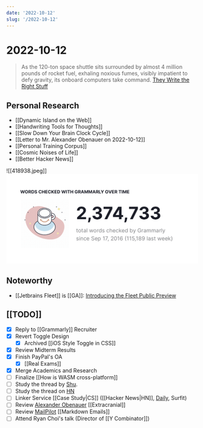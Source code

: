 ```yaml
---
date: '2022-10-12'
slug: '/2022-10-12'
---
```


# 2022-10-12

> As the 120-ton space shuttle sits surrounded by almost 4 million pounds of rocket fuel, exhaling noxious fumes, visibly impatient to defy gravity, its onboard computers take command. [They Write the Right Stuff](https://www.fastcompany.com/28121/they-write-right-stuff)

## Personal Research

- [[Dynamic Island on the Web]]
- [[Handwriting Tools for Thoughts]]
- [[Slow Down Your Brain Clock Cycle]]
- [[Letter to Mr. Alexander Obenauer on 2022-10-12]]
- [[Personal Training Corpus]]
- [[Cosmic Noises of Life]]
- [[Better Hacker News]]

![[418938.jpeg]]
![My Grammarly Stat as of Oct 10, 2022](../Assets/A0AC57.png)

## Noteworthy

- [[Jetbrains Fleet]] is [[GA]]: [Introducing the Fleet Public Preview](https://blog.jetbrains.com/fleet/2022/10/introducing-the-fleet-public-preview)

## [[TODO]]

- [x] Reply to [[Grammarly]] Recruiter
- [x] Revert Toggle Design
  - [x] Archived [[iOS Style Toggle in CSS]]
- [x] Review Midterm Results
- [x] Finish PayPal's OA
	- [x] [[Real Exams]]
- [x] Merge Academics and Research
- [ ] Finalize [[How is WASM cross-platform]]
- [ ] Study the thread by [Shu](https://twitter.com/shuding_/status/1579607964549513217).
- [ ] Study the thread on [HN](https://news.ycombinator.com/item?id=33151774)
- [ ] Linker Service [[Case Study|CS]] ([[Hacker News|HN]], [Daily](https://app.daily.dev/), Surfit)
- [ ] Review [Alexander Obenauer](https://alexanderobenauer.com/) [[Extracranial]]
- [ ] Review [MailPilot](https://www.mailpilot.app/) [[Markdown Emails]]
- [ ] Attend Ryan Choi's talk (Director of [[Y Combinator]])
